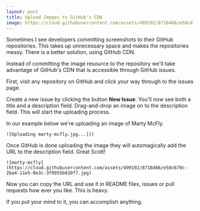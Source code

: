 ```yaml
---
layout: post
title: Upload Images to GitHub's CDN
image: https://cloud.githubusercontent.com/assets/499192/8718466/e58c679c-2ba4-11e5-8e3c-3f9955b810f7.jpg
---
```


Sometimes I see developers committing screenshots to their GitHub repositories. This takes up unnecessary space and makes the repositories messy. There is a better solution, using GitHub CDN.

Instead of committing the image resource to the repository we'll take advantage of GitHub's CDN that is accessible through GitHub issues.

First, visit any repository on GitHub and click your way through to the issues page.

Create a new issue by clicking the button **New Issue**. You'll now see both a title and a description field. Drag-and-drop an image on to the description field. This will start the uploading process.

In our example below we're uploading an image of Marty McFly.

```text
![Uploading marty-mcfly.jpg...]()
```

Once GitHub is done uploading the image they will automagically add the URL to the description field. Great Scott!

```text
![marty-mcfly](https://cloud.githubusercontent.com/assets/499192/8718466/e58c679c-2ba4-11e5-8e3c-3f9955b810f7.jpg)
```

Now you can copy the URL and use it in README files, issues or pull requests how ever you like. This is heavy.

If you put your mind to it, you can accomplish anything.
